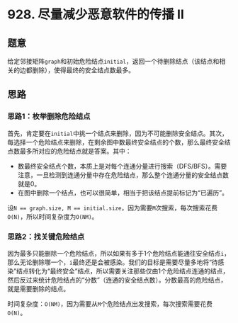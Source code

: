 # 928. 尽量减少恶意软件的传播 II

## 题意

给定邻接矩阵`graph`和初始危险结点`initial`，返回一个待删除结点（该结点和相关的边都删除），使得最终的安全结点数最多。

## 思路

### 思路1：枚举删除危险结点

首先，肯定要在`initial`中挑一个结点来删除，因为不可能删除安全结点。其次，每选择一个危险结点来删除，在剩余图中数最终安全结点的个数，那么最终安全结点数最多所对应的危险结点就是答案。其中：

- 数最终安全结点个数，本质上是对每个连通分量进行搜索（DFS/BFS）。需要注意，一旦检测到连通分量中存在危险结点，那么整个连通分量的安全结点数就是0。
- 在图中删除一个结点，也可以很简单，相当于把该结点提前标记为“已遍历”。

设`N == graph.size, M == initial.size`，因为需要`M`次搜索，每次搜索花费`O(N)`，所以时间复杂度为`O(NM)`。

### 思路2：找关键危险结点

因为最多只能删除一个危险结点，所以如果有多于1个危险结点能通往安全结点`i`，那么无论删除哪一个，`i`最终还是会被感染。我们的目标是需要尽量多地将“待感染”结点转化为“最终安全”结点，所以需要关注那些仅由1个危险结点连通的结点，然后反过来统计危险结点的“分数”（连通的安全结点数）。分数最高的危险结点，就是需要删除的结点。

时间复杂度：`O(NM)`，因为需要从`M`个危险结点出发搜索，每次搜索需要花费`O(N)`。
